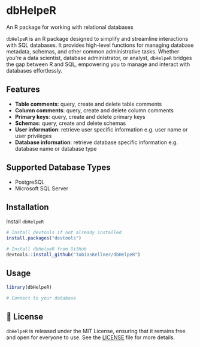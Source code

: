# dbHelpeR

An R package for working with relational databases

`dbHelpeR` is an R package designed to simplify and streamline interactions with SQL databases. It provides high-level functions for managing database metadata, schemas, and other common administrative tasks. Whether you’re a data scientist, database administrator, or analyst, `dbHelpeR` bridges the gap between R and SQL, empowering you to manage and interact with databases effortlessly.


## Features

- **Table comments**: query, create and delete table comments
- **Column comments**: query, create and delete column comments
- **Primary keys**: query, create and delete primary keys
- **Schemas**: query, create and delete schemas
- **User information**: retrieve user specific information e.g. user name or user privileges
- **Database information**: retrieve database specific information e.g. database name or database type

## Supported Database Types

- PostgreSQL
- Microsoft SQL Server


## Installation

Install `dbHelpeR`

```r
# Install devtools if not already installed
install.packages("devtools")

# Install dbHelpeR from GitHub
devtools::install_github("TobiasKellner/dbHelpeR")
```

## Usage

```r
library(dbHelpeR)

# Connect to your database
```

## 📄 License

`dbHelpeR` is released under the MIT License, ensuring that it remains free and open for everyone to use. See the [LICENSE](LICENSE) file for more details.

